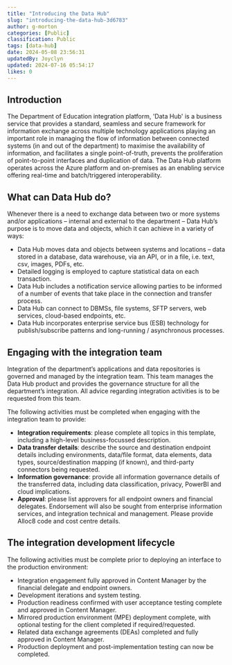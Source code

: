 ```yaml
---
title: "Introducing the Data Hub"
slug: "introducing-the-data-hub-3d6783"
author: g-morton
categories: [Public]
classification: Public
tags: [data-hub]
date: 2024-05-08 23:56:31 
updatedBy: Joyclyn
updated: 2024-07-16 05:54:17 
likes: 0
---
```


## Introduction
The Department of Education integration platform, 'Data Hub' is a business service that provides a standard, seamless and secure framework for information exchange across multiple technology applications playing an important role in managing the flow of information between connected systems (in and out of the department) to maximise the availability of information, and facilitates a single point-of-truth, prevents the proliferation of point-to-point interfaces and duplication of data. The Data Hub platform operates across the Azure platform and on-premises as an enabling service offering real-time and batch/triggered interoperability.
 
## What can Data Hub do?
Whenever there is a need to exchange data between two or more systems and/or applications – internal and external to the department – Data Hub’s purpose is to move data and objects, which it can achieve in a variety of ways:
* Data Hub moves data and objects between systems and locations – data stored in a database, data warehouse, via an API, or in a file, i.e. text, csv, images, PDFs, etc.
* Detailed logging is employed to capture statistical data on each transaction.
* Data Hub includes a notification service allowing parties to be informed of a number of events that take place in the connection and transfer process.
* Data Hub can connect to DBMSs, file systems, SFTP servers, web services, cloud-based endpoints, etc.
* Data Hub incorporates enterprise service bus (ESB) technology for publish/subscribe patterns and long-running / asynchronous processes.
 
## Engaging with the integration team
Integration of the department’s applications and data repositories is governed and managed by the integration team. This team manages the Data Hub product and provides the governance structure for all the department’s integration. All advice regarding integration activities is to be requested from this team.
 
The following activities must be completed when engaging with the integration team to provide:
* **Integration requirements**: please complete all topics in this template, including a high-level business-focussed description.
* **Data transfer details**: describe the source and destination endpoint details including environments, data/file format, data elements, data types, source/destination mapping (if known), and third-party connectors being requested.
* **Information governance**: provide all information governance details of the transferred data, including data classification, privacy, PowerBI and cloud implications.
* **Approval**: please list approvers for all endpoint owners and financial delegates. Endorsement will also be sought from enterprise information services, and integration technical and management. Please provide Alloc8 code and cost centre details.
 
## The integration development lifecycle
The following activities must be complete prior to deploying an interface to the production environment:
* Integration engagement fully approved in Content Manager by the financial delegate and endpoint owners.
* Development iterations and system testing.
* Production readiness confirmed with user acceptance testing complete and approved in Content Manager.
* Mirrored production environment (MPE) deployment complete, with optional testing for the client completed if required/requested.
* Related data exchange agreements (DEAs) completed and fully approved in Content Manager.
* Production deployment and post-implementation testing can now be completed.